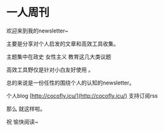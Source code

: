 # 一人周刊

欢迎来到我的newsletter\~

主要是分享对个人启发的文章和高效工具收集。 &#x20;

主题集中在政史 女性主义 教育这几大类议题&#x20;

高效工具野仅是针对小白友好使用 。&#x20;

总的来说是一份任性的围绕个人的认知的newsletter。



个人blog  [http://cocofly.icu/](http://cocofly.icu/)   支持订阅rss

那么 就这样啦。

祝 愉快阅读\~

&#x20;











&#x20;
